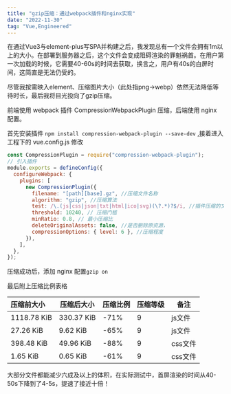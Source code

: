 ```yaml
---
title: "gzip压缩：通过webpack插件和nginx实现"
date: "2022-11-30"
tag: "Vue,Engineered"
---
```



在通过Vue3与element-plus写SPA并构建之后，我发现总有一个文件会拥有1m以上的大小。在部署到服务器之后，这个文件会变成阻碍渲染的罪魁祸首。在用户第一次加载的时候，它需要40-60s的时间去获取，换言之，用户有40s的白屏时间，这简直是无法仍受的。

尽管我按需映入element、压缩图片大小（此处指png->webp）依然无法降低等待时长，最后我将目光投向了gzip压缩。

前端使用 webpack 插件 CompressionWebpackPlugin 压缩，后端使用 nginx 配置。

首先安装插件 `npm install compression-webpack-plugin --save-dev` ,接着进入工程下的 vue.config.js 修改

```JavaScript
const CompressionPlugin = require("compression-webpack-plugin");
// 引入插件
module.exports = defineConfig({
  configureWebpack: {
    plugins: [
      new CompressionPlugin({
        filename: "[path][base].gz", //压缩文件名称
        algorithm: "gzip", //压缩算法
        test: /\.(js|css|json|txt|html|ico|svg)(\?.*)?$/i, //插件压缩的文件
        threshold: 10240, // 压缩门槛
        minRatio: 0.8, // 最小压缩比
        deleteOriginalAssets: false, //是否删除原资源，
        compressionOptions: { level: 6 }, //压缩程度
      }),
    ],
  },
});

```

压缩成功后，添加 nginx 配置`gzip on` 

最后附上压缩比例表格

| 压缩前大小  | 压缩后大小 | 压缩比例 | 压缩等级 | 备注    |
| :---------- | ---------- | -------- | -------- | ------- |
| 1118.78 KiB | 330.37 KiB | -71%     | 9        | js文件  |
| 27.26 KiB   | 9.62 KiB   | -65%     | 9        | js文件  |
| 398.48 KiB  | 49.96 KiB  | -88%     | 9        | css文件 |
| 1.65 KiB    | 0.65 KiB   | -61%     | 9        | css文件 |

大部分文件都能减少六成及以上的体积，在实际测试中，首屏渲染的时间从40-50s下降到了4-5s，提速了接近十倍！